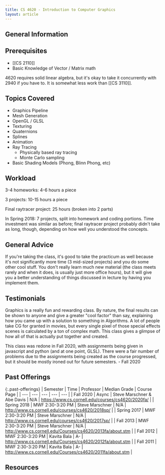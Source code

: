 ```yaml
---
title: CS 4620 - Introduction to Computer Graphics
layout: article
---
```


## General Information

## Prerequisites

- [[CS 2110]]
- Basic Knowledge of Vector / Matrix math

4620 requires solid linear algebra, but it's okay to take it concurrently with 2940 if you have to. It is somewhat less work than [[CS 3110]].

## Topics Covered

 - Graphics Pipeline
 - Mesh Generation
 - OpenGL / GLSL
 - Texturing
 - Quaternions
 - Splines
 - Animation
 - Ray Tracing
   - Physically based ray tracing
   - Monte Carlo sampling
 - Basic Shading Models (Phong, Blinn Phong, etc)

## Workload

3-4 homeworks: 4-6 hours a piece

3 projects: 10-15 hours a piece

Final raytracer project: 25 hours (broken into 2 parts)

In Spring 2018: 7 projects, split into homework and coding portions. Time investment was similar as before; final raytracer project probably didn't take as long, though, depending on how well you understood the concepts.

## General Advice

If you're taking the class, it's good to take the practicum as well because it's not significantly more time (3 mid-sized projects) and you do some other cool stuff. You don't really learn much new material (the class meets rarely and when it does, is usually just more office hours), but it will give you a better understanding of things discussed in lecture by having you implement them.

## Testimonials

Graphics is a really fun and rewarding class. By nature, the final results can be shown to anyone and give a greater "cool factor" than say, explaining how you came up with a solution to something in Algorithms. A lot of people take CG for granted in movies, but every single pixel of those special effects scenes is calculated by a ton of complex math. This class gives a glimpse of how all of that is actually put together and created.

This class was redone in Fall 2020, with assignments being given in javascript and python (and at one point, GLSL).  There were a fair number of problems due to the assignments being created as the course progressed, but it should be mostly ironed out for future semesters. - Fall 2020

## Past Offerings

{:.past-offerings}
| Semester | Time | Professor | Median Grade | Course Page |
| --- | --- | --- | --- | --- |
| Fall 2020 | Async | Steve Marschner & Abe Davis | N/A | <https://www.cs.cornell.edu/courses/cs4620/2020fa/> |
| Spring 2018 | MWF 2:30-3:20 PM | Steve Marschner | N/A | <http://www.cs.cornell.edu/courses/cs4620/2018sp/> |
| Spring 2017 | MWF 2:30-3:20 PM | Steve Marschner | N/A | <http://www.cs.cornell.edu/courses/cs4620/2017sp/> |
| Fall 2013 | MWF 2:30-3:20 PM | Steve Marschner | N/A | <http://www.cs.cornell.edu/Courses/cs4620/2013fa/about.stm> |
| Fall 2012 | MWF 2:30-3:20 PM | Kavita Bala | A- | <http://www.cs.cornell.edu/Courses/cs4620/2012fa/about.stm> |
| Fall 2011 | MWF 2:30-3:20 PM | Kavita Bala | A- | <http://www.cs.cornell.edu/Courses/cs4620/2011fa/about.stm> |

## Resources
